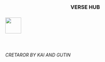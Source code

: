 <h3 align="center">VERSE HUB</h3>

###
<div align="left">
  <img height="50" src="https://i.pinimg.com/564x/09/d3/29/09d329efa67500d35a1e117cbf647e54.jpg"  />
</div>

###

<br clear="both">

<h6 align="left">CRETAROR BY KAI AND GUTIN</h6>

###
